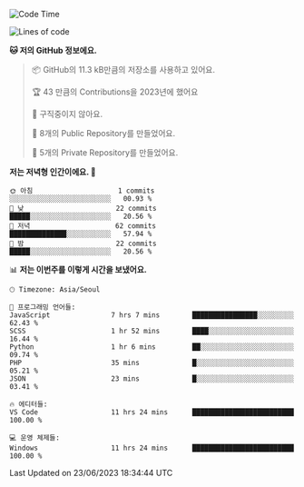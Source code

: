   <!--START_SECTION:waka-->
![Code Time](http://img.shields.io/badge/Code%20Time-90%20hrs%2042%20mins-blue)

![Lines of code](https://img.shields.io/badge/%EC%A0%80%EB%8A%94%20%EC%97%AC%ED%83%9C%EA%B9%8C%EC%A7%80%20-44.8%20thousand%20%EC%A4%84%EC%9D%98%20%EC%BD%94%EB%93%9C%EB%A5%BC%20%EC%9E%91%EC%84%B1%ED%96%88%EC%96%B4%EC%9A%94.-blue)

**🐱 저의 GitHub 정보에요.** 

> 📦 GitHub의 11.3 kB만큼의 저장소를 사용하고 있어요. 
 > 
> 🏆 43 만큼의 Contributions을 2023년에 했어요
 > 
> 🚫 구직중이지 않아요.
 > 
> 📜 8개의 Public Repository를 만들었어요. 
 > 
> 🔑 5개의 Private Repository를 만들었어요. 
 > 
**저는 저녁형 인간이에요. 🦉** 

```text
🌞 아침                     1 commits           ░░░░░░░░░░░░░░░░░░░░░░░░░   00.93 % 
🌆 낮　                     22 commits          █████░░░░░░░░░░░░░░░░░░░░   20.56 % 
🌃 저녁                     62 commits          ██████████████░░░░░░░░░░░   57.94 % 
🌙 밤　                     22 commits          █████░░░░░░░░░░░░░░░░░░░░   20.56 % 
```


📊 **저는 이번주를 이렇게 시간을 보냈어요.** 

```text
🕑︎ Timezone: Asia/Seoul

💬 프로그래밍 언어들: 
JavaScript               7 hrs 7 mins        ████████████████░░░░░░░░░   62.43 % 
SCSS                     1 hr 52 mins        ████░░░░░░░░░░░░░░░░░░░░░   16.44 % 
Python                   1 hr 6 mins         ██░░░░░░░░░░░░░░░░░░░░░░░   09.74 % 
PHP                      35 mins             █░░░░░░░░░░░░░░░░░░░░░░░░   05.21 % 
JSON                     23 mins             █░░░░░░░░░░░░░░░░░░░░░░░░   03.41 % 

🔥 에디터들: 
VS Code                  11 hrs 24 mins      █████████████████████████   100.00 % 

💻 운영 체제들: 
Windows                  11 hrs 24 mins      █████████████████████████   100.00 % 
```


 Last Updated on 23/06/2023 18:34:44 UTC
<!--END_SECTION:waka-->
